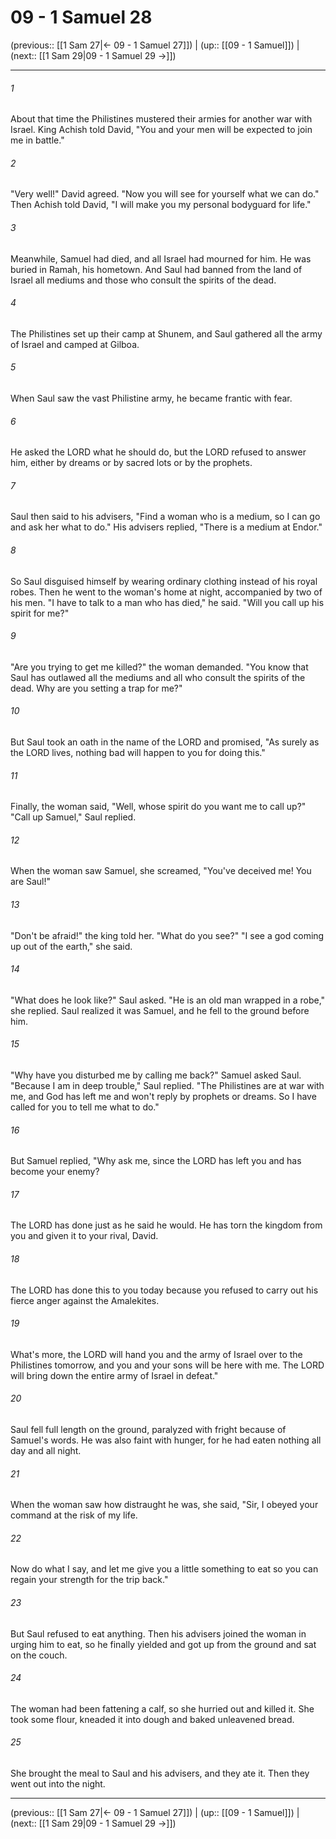 # 09 - 1 Samuel 28

(previous:: [[1 Sam 27|← 09 - 1 Samuel 27]]) | (up:: [[09 - 1 Samuel]]) | (next:: [[1 Sam 29|09 - 1 Samuel 29 →]])

***


###### 1 
About that time the Philistines mustered their armies for another war with Israel. King Achish told David, "You and your men will be expected to join me in battle." 

###### 2 
"Very well!" David agreed. "Now you will see for yourself what we can do." Then Achish told David, "I will make you my personal bodyguard for life." 

###### 3 
Meanwhile, Samuel had died, and all Israel had mourned for him. He was buried in Ramah, his hometown. And Saul had banned from the land of Israel all mediums and those who consult the spirits of the dead. 

###### 4 
The Philistines set up their camp at Shunem, and Saul gathered all the army of Israel and camped at Gilboa. 

###### 5 
When Saul saw the vast Philistine army, he became frantic with fear. 

###### 6 
He asked the LORD what he should do, but the LORD refused to answer him, either by dreams or by sacred lots or by the prophets. 

###### 7 
Saul then said to his advisers, "Find a woman who is a medium, so I can go and ask her what to do." His advisers replied, "There is a medium at Endor." 

###### 8 
So Saul disguised himself by wearing ordinary clothing instead of his royal robes. Then he went to the woman's home at night, accompanied by two of his men. "I have to talk to a man who has died," he said. "Will you call up his spirit for me?" 

###### 9 
"Are you trying to get me killed?" the woman demanded. "You know that Saul has outlawed all the mediums and all who consult the spirits of the dead. Why are you setting a trap for me?" 

###### 10 
But Saul took an oath in the name of the LORD and promised, "As surely as the LORD lives, nothing bad will happen to you for doing this." 

###### 11 
Finally, the woman said, "Well, whose spirit do you want me to call up?" "Call up Samuel," Saul replied. 

###### 12 
When the woman saw Samuel, she screamed, "You've deceived me! You are Saul!" 

###### 13 
"Don't be afraid!" the king told her. "What do you see?" "I see a god coming up out of the earth," she said. 

###### 14 
"What does he look like?" Saul asked. "He is an old man wrapped in a robe," she replied. Saul realized it was Samuel, and he fell to the ground before him. 

###### 15 
"Why have you disturbed me by calling me back?" Samuel asked Saul. "Because I am in deep trouble," Saul replied. "The Philistines are at war with me, and God has left me and won't reply by prophets or dreams. So I have called for you to tell me what to do." 

###### 16 
But Samuel replied, "Why ask me, since the LORD has left you and has become your enemy? 

###### 17 
The LORD has done just as he said he would. He has torn the kingdom from you and given it to your rival, David. 

###### 18 
The LORD has done this to you today because you refused to carry out his fierce anger against the Amalekites. 

###### 19 
What's more, the LORD will hand you and the army of Israel over to the Philistines tomorrow, and you and your sons will be here with me. The LORD will bring down the entire army of Israel in defeat." 

###### 20 
Saul fell full length on the ground, paralyzed with fright because of Samuel's words. He was also faint with hunger, for he had eaten nothing all day and all night. 

###### 21 
When the woman saw how distraught he was, she said, "Sir, I obeyed your command at the risk of my life. 

###### 22 
Now do what I say, and let me give you a little something to eat so you can regain your strength for the trip back." 

###### 23 
But Saul refused to eat anything. Then his advisers joined the woman in urging him to eat, so he finally yielded and got up from the ground and sat on the couch. 

###### 24 
The woman had been fattening a calf, so she hurried out and killed it. She took some flour, kneaded it into dough and baked unleavened bread. 

###### 25 
She brought the meal to Saul and his advisers, and they ate it. Then they went out into the night.

***

(previous:: [[1 Sam 27|← 09 - 1 Samuel 27]]) | (up:: [[09 - 1 Samuel]]) | (next:: [[1 Sam 29|09 - 1 Samuel 29 →]])

